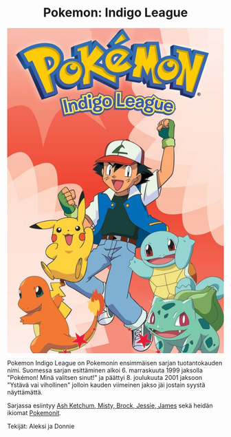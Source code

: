 <h1 align="center">Pokemon: Indigo League</h1>

<img align="center" src="https://github.com/AleksiIhamaki/Simppeli-www-sivusto/blob/main/Pokemon%20indigo%20league.jpg">

Pokemon Indigo League on Pokemonin ensimmäisen sarjan tuotantokauden nimi. Suomessa sarjan esittäminen alkoi 6. marraskuuta 1999 jaksolla "Pokémon! Minä valitsen sinut!" ja päättyi 8. joulukuuta 2001 jaksoon "Ystävä vai vihollinen" jolloin kauden viimeinen jakso jäi jostain syystä näyttämättä.

Sarjassa esiintyy <a href="https://fi.wikipedia.org/wiki/Ash_Ketchum" target="_blank">Ash Ketchum</a>,<a href="https://fi.wikipedia.org/wiki/Misty_(Pok%C3%A9mon)" target="_blank"> Misty</a>,<a href="https://fi.wikipedia.org/wiki/Brock_(Pok%C3%A9mon)" target="_blank"> Brock</a>,<a href="https://fi.wikipedia.org/wiki/Rakettiryhm%C3%A4" target="_blank"> Jessie</a>,<a href="https://fi.wikipedia.org/wiki/Rakettiryhm%C3%A4" target="_blank"> James</a> sekä heidän ikiomat <a href="https://www.w3schools.com/" target="_blank">Pokemonit</a>.

Tekijät: Aleksi ja Donnie
